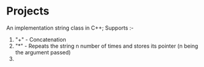 # Projects
An implementation string class in C++;
Supports :-
1) "+" - Concatenation
2) "*" - Repeats the string n number of times and stores its pointer (n being the argument passed)
3)
